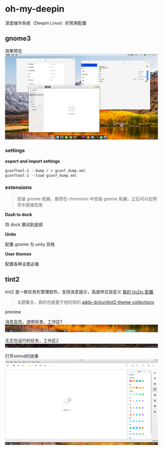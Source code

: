 # oh-my-deepin
深度操作系统（Deepin Linux）的常用配置

## gnome3

效果预览
![preview-gnome3](https://raw.githubusercontent.com/rovast/rovast-github-assets/master/images/gnome3.png) <br />
### settings

**export and import settings**

```shell
gconftool-2 --dump / > gconf_dump.xml
gconftool-2 --load gconf_dump.xml
```


### extensions

> 安装 gnome 拓展，推荐在 chromium 中安装 gnome 拓展，之后可以在网页中直接启用

**Dash to dock**

将 dock 挪动到底部

**Unite**

配置 gnome 为 unity 风格

**User themes**

配置各种主题必备


## tint2

tint2 是一款任务栏管理软件。支持消息提示，高度样式自定义 [我的 tin2rc 配置](https://github.com/rovast/oh-my-deepin/blob/master/tint2/tint2rc)

> 主题集合，我的也是基于他的改的 [addy-dclxvi/tint2-theme-collections](https://github.com/addy-dclxvi/tint2-theme-collections)

preview

消息高亮，透明背景，工作区1
![preview-tint3-png](https://raw.githubusercontent.com/rovast/rovast-github-assets/master/images/tint2_3.png) <br />

无正在运行的任务，工作区2
![preview-tint2-png](https://raw.githubusercontent.com/rovast/rovast-github-assets/master/images/tint2_2.png) <br />

打开ximnd的效果
![preview-tint-png](https://raw.githubusercontent.com/rovast/rovast-github-assets/master/images/tint2.png) <br />